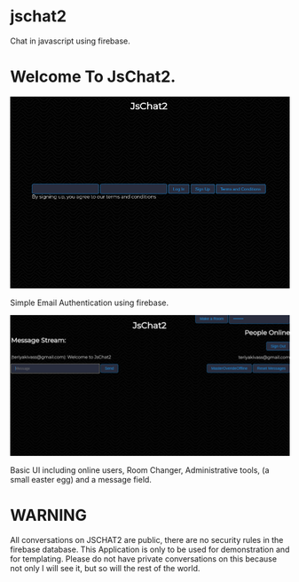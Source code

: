 # jschat2
Chat in javascript using firebase. 

# Welcome To JsChat2.

![Sign Up](https://github.com/teriyakisource/jschat2/blob/master/signup.png?raw=true)

Simple Email Authentication using firebase. 

![Home Page](https://github.com/teriyakisource/jschat2/blob/master/home.png?raw=true)

Basic UI including online users, Room Changer, Administrative tools, (a small easter egg) and a message field.

# WARNING

All conversations on JSCHAT2 are public, there are no security rules in the firebase database. This Application is only to be used for demonstration and for templating. 
Please do not have private conversations on this because not only I will see it, but so will the rest of the world.



